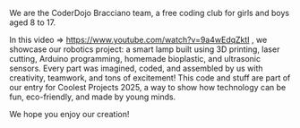 We are the CoderDojo Bracciano team, a free coding club for girls and boys aged 8 to 17. 

In this video => https://www.youtube.com/watch?v=9a4wEdqZktI , we showcase our robotics project: a smart lamp built using 3D printing, laser cutting, Arduino programming, homemade bioplastic, and ultrasonic sensors. 
Every part was imagined, coded, and assembled by us with creativity, teamwork, and tons of excitement! 
This code and stuff are part of our entry for Coolest Projects 2025, a way to show how technology can be fun, eco-friendly, and made by young minds. 

We hope you enjoy our creation!
